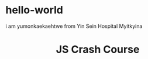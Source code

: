 # hello-world
i am yumonkaekaehtwe 
from Yin Sein Hospital
Myitkyina

<!DOCTYPE html>
<html lang="en">
    <head>
        <meta charset="UTF-8">
        <meta name="viewport" content="width=device-width,initial-scale=1.0">
        <meta http-equiv="X-UA-Compatible" content="ie=edge">
        <title>JS Crash Course</title>
    </head>
    <body>
        <header>
            <h1>JS Crash Course</h1>
        </header>
        <script src="main.js">

        </script>
    </body>
</html>

console.log('Hello World');
console.error('This is an error');
// String, Numbers, Boolean, null, undefined

const name = 'Yumon';
const age = 26;
const rating = 5;


console.log(typeof name)
console.log(typeof age)

//Concatenation
console.log('My name is ' +() name + ' and I am ' + age);
// Template
